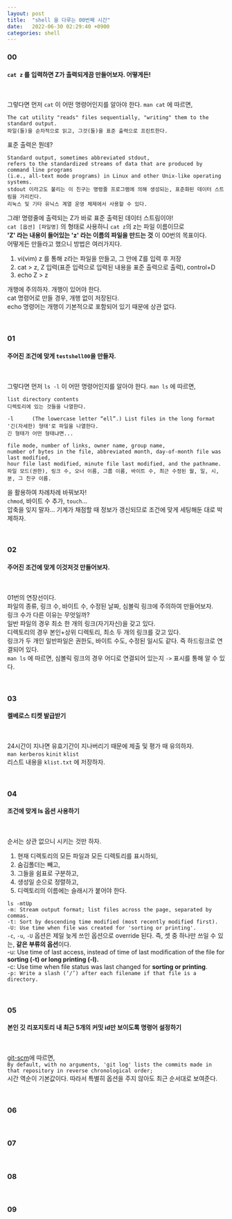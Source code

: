 ```yaml
---
layout: post
title:  "shell 을 다루는 00번째 시간"
date:   2022-06-30 02:29:40 +0900
categories: shell
---
```

### 00
#### `cat z` 를 입력하면 Z가 출력되게끔 만들어보자. 어떻게든!

<br/>

그렇다면 먼저 `cat` 이 어떤 명령어인지를 알아야 한다. `man cat` 에 따르면,

~~~
The cat utility "reads" files sequentially, "writing" them to the standard output.
파일(들)을 순차적으로 읽고, 그것(들)을 표준 출력으로 프린트한다.
~~~

표준 출력은 뭔데?
~~~
Standard output, sometimes abbreviated stdout,
refers to the standardized streams of data that are produced by command line programs  
(i.e., all-text mode programs) in Linux and other Unix-like operating systems.
stdout 이라고도 불리는 이 친구는 명령줄 프로그램에 의해 생성되는, 표준화된 데이터 스트림을 가리킨다.
리눅스 및 기타 유닉스 계열 운영 체제에서 사용할 수 있다.
~~~

그래! 명령줄에 출력되는 Z가 바로 표준 출력된 데이터 스트림이야!  
`cat [옵션] [파일명]` 의 형태로 사용하니 `cat z`의 z는 파일 이름이므로  
**'Z' 라는 내용이 들어있는 'z' 라는 이름의 파일을 만드는 것** 이 00번의 목표이다.  
어떻게든 만들라고 했으니 방법은 여러가지다.
1. vi(vim) z 를 통해 z라는 파일을 만들고, 그 안에 Z를 입력 후 저장
2. cat > z, Z 입력(표준 입력으로 입력된 내용을 표준 출력으로 출력), control+D
3. echo Z > z

개행에 주의하자. 개행이 있어야 한다.  
cat 명령어로 만들 경우, 개행 없이 저장된다.  
echo 명령어는 개행이 기본적으로 포함되어 있기 때문에 상관 없다.

<br/>

### 01
#### 주어진 조건에 맞게 `testshell00`을 만들자.

<br/>

그렇다면 먼저 `ls -l` 이 어떤 명령어인지를 알아야 한다. `man ls` 에 따르면,

```
list directory contents
디렉토리에 있는 것들을 나열한다.

-l      (The lowercase letter “ell”.) List files in the long format
'긴(자세한) 형태'로 파일을 나열한다.
긴 형태가 어떤 형태냐면...

file mode, number of links, owner name, group name,
number of bytes in the file, abbreviated month, day-of-month file was last modified,
hour file last modified, minute file last modified, and the pathname.
파일 모드(권한), 링크 수, 오너 이름, 그룹 이름, 바이트 수, 최근 수정된 월, 일, 시, 분, 그 친구 이름.
```
을 활용하여 차례차례 바꿔보자!  
`chmod`, 바이트 수 추가, `touch`...  
압축을 잊지 말자... 기계가 채점할 때 정보가 갱신되므로 조건에 맞게 세팅해둔 대로 박제하자.

<br/>

### 02
#### 주어진 조건에 맞게 이것저것 만들어보자.

<br/>

01번의 연장선이다.  
파일의 종류, 링크 수, 바이트 수, 수정된 날짜, 심볼릭 링크에 주의하여 만들어보자.  
링크 수가 다른 이유는 무엇일까?  
일반 파일의 경우 최소 한 개의 링크(자기자신)을 갖고 있다.  
디렉토리의 경우 본인+상위 디렉토리, 최소 두 개의 링크를 갖고 있다.  
링크가 두 개인 일반파일은 권한도, 바이트 수도, 수정된 일시도 같다. 즉 하드링크로 연결되어 있다.  
`man ls` 에 따르면, 심볼릭 링크의 경우 어디로 연결되어 있는지 `->` 표시를 통해 알 수 있다.

<br/>

### 03
#### 켈베로스 티켓 발급받기

<br/>

24시간이 지나면 유효기간이 지나버리기 때문에 제출 및 평가 때 유의하자.  
`man kerberos` `kinit` `klist`  
리스트 내용을 `klist.txt` 에 저장하자.

<br/>

### 04
#### 조건에 맞게 ls 옵션 사용하기

<br/>

순서는 상관 없으니 시키는 것만 하자.

1. 현재 디렉토리의 모든 파일과 모든 디렉토리를 표시하되,
2. 숨김폴더는 빼고,
3. 그들을 쉼표로 구분하고,
4. 생성일 순으로 정렬하고,
5. 디렉토리의 이름에는 슬래시가 붙어야 한다.

`ls -mtUp`  
`-m: Stream output format; list files across the page, separated by commas.`  
`-t: Sort by descending time modified (most recently modified first).`  
`-U: Use time when file was created for 'sorting or printing'.`  
`-c`, `-u`, `-U` 옵션은 제일 늦게 쓰인 옵션으로 override 된다. 즉, 셋 중 하나만 쓰일 수 있는, **같은 부류의 옵션**이다.  
-u: Use time of last access, instead of time of last modification of the file for **sorting (-t) or long printing (-l).**  
-c: Use time when file status was last changed for **sorting or printing**.  
`-p: Write a slash (‘/’) after each filename if that file is a directory.`

<br/>

### 05
#### 본인 깃 리포지토리 내 최근 5개의 커밋 id만 보이도록 명령어 설정하기

<br/>

[git-scm](https://git-scm.com/book/en/v2/Git-Basics-Viewing-the-Commit-History)에 따르면,  
`By default, with no arguments, 'git log' lists the commits made in that repository in reverse chronological order;`  
시간 역순이 기본값이다. 따라서 특별히 옵션을 주지 않아도 최근 순서대로 보여준다.

<br/>

### 06

<br/>

### 07

<br/>

### 08

<br/>

### 09
